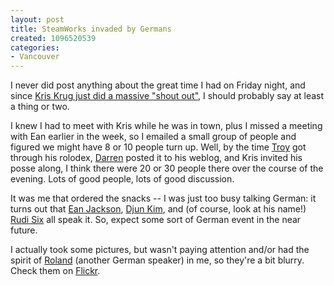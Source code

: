 ```yaml
--- 
layout: post
title: SteamWorks invaded by Germans
created: 1096520539
categories: 
- Vancouver
---
```


<p>I never did post anything about the great time I had on Friday night, and since <a href="http://www.kriskrug.com/2004/09/vancouver-shout-outs-and-name-dropping.html">Kris Krug just did a massive &quot;shout out&quot;</a>, I should probably say at least a thing or two.</p>

<p>I knew I had to meet with Kris while he was in town, plus I missed a meeting with Ean earlier in the week, so I emailed a small group of people and figured we might have 8 or 10 people turn up. Well, by the time <a href="http://www.troyangrignon.com">Troy</a> got through his rolodex, <a title="The Blogfather - Vancouver" href="http://www.darrenbarefoot.com">Darren</a> posted it to his weblog, and Kris invited his posse along, I think there were 20 or 30 people there over the course of the evening. Lots of good people, lots of good discussion.<br /></p>

<p>It was me that ordered the snacks -- I was just too busy talking German: it turns out that <a href="http://www.analyticsonline.ca/about_ej.html">Ean Jackson</a>, <a href="http://www.cielosystems.com">Djun Kim</a>, and (of course, look at his name!) <a href="http://www.invers.com/">Rudi Six</a> all speak it. So, expect some sort of German event in the near future.</p>

<p>I actually took some pictures, but wasn't paying attention and/or had the spirit of <a href="http://www.rolandtanglao.com">Roland</a> (another German speaker) in me, so they're a bit blurry. Check them on <a href="http://www.flickr.com/photos/boris/tags/steamworks/">Flickr</a>.</p>
